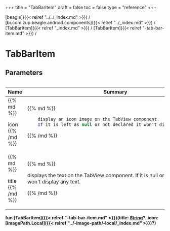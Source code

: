 +++
title = "TabBarItem"
draft = false
toc = false
type = "reference"
+++

[beagle]({{< relref "../../_index.md" >}}) / [br.com.zup.beagle.android.components]({{< relref "../_index.md" >}}) / [TabBarItem]({{< relref "_index.md" >}}) / [TabBarItem]({{< relref "-tab-bar-item.md" >}}) / 



# TabBarItem  


## Parameters  
<table>
  
  
<table>
  
<thead>
<tr>
<th>
Name  
</th>
<th>
Summary  
</th>
  
</tr>
</thead>
<tbody>
<tr>
<td>
{{% md %}}

icon
{{% /md %}}
</td>
<td>
{{% md %}}



```java
    display an icon image on the TabView component.
    If it is left as null or not declared it won't display any icon.
```



{{% /md %}}
</td>
</tr>

<tr>
<td>
{{% md %}}

title
{{% /md %}}
</td>
<td>
{{% md %}}



displays the text on the TabView component. If it is null or not declared it won't display any text.


{{% /md %}}
</td>
</tr>

</tbody>
</table>
  
</table>
  
  
<b><b>fun [TabBarItem]({{< relref "-tab-bar-item.md" >}})(title: [String](https://kotlinlang.org/api/latest/jvm/stdlib/kotlin/-string/index.html)?, icon: [ImagePath.Local]({{< relref "../-image-path/-local/_index.md" >}})?)</b></b>  



